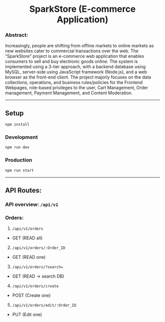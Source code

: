 <center><h1>SparkStore (E-commerce Application)</h1></center>

### Abstract:
Increasingly, people are shifting from offline markets to online markets as new websites cater to commercial transactions over the web. The “SparkStore” project is an e-commerce web application that enables consumers to sell and buy electronic goods online. The system is implemented using a 3-tier approach, with a backend database using MySQL, server-side using JavaScript framework (Node.js), and a web browser as the front-end client. The project majorly focuses on the data collections, operations, and business rules/policies for the Frontend Webpages, role-based privileges to the user, Cart Management, Order management, Payment Management, and Content Moderation.

---
## Setup

```sh
npm install
```

### Development

```sh
npm run dev
```

### Production
```sh
npm run start
```

---

## API Routes:

### API overview: `/api/v1`

### Orders: 
   1. `/api/v1/orders`
   * GET (READ all)
   2. `/api/v1/orders/:Order_ID`
   * GET (READ one)
   3. `/api/v1/orders/?search=`
   * GET (READ -> search DB)
   4. `/api/v1/orders/create`
   * POST (Create one)
   5. `/api/v1/orders/edit/:Order_ID`
   * PUT (Edit one)